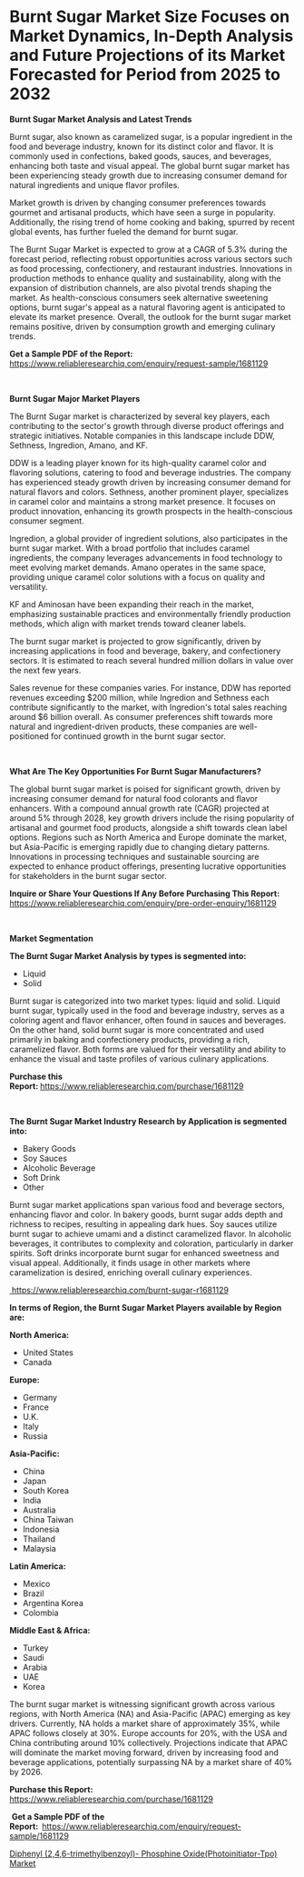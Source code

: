 <p><h1>Burnt Sugar Market Size Focuses on Market Dynamics, In-Depth Analysis and Future Projections of its Market Forecasted for Period from 2025 to 2032</h1></p><p><strong>Burnt Sugar Market Analysis and Latest Trends</strong></p>
<p><p>Burnt sugar, also known as caramelized sugar, is a popular ingredient in the food and beverage industry, known for its distinct color and flavor. It is commonly used in confections, baked goods, sauces, and beverages, enhancing both taste and visual appeal. The global burnt sugar market has been experiencing steady growth due to increasing consumer demand for natural ingredients and unique flavor profiles. </p><p>Market growth is driven by changing consumer preferences towards gourmet and artisanal products, which have seen a surge in popularity. Additionally, the rising trend of home cooking and baking, spurred by recent global events, has further fueled the demand for burnt sugar. </p><p>The Burnt Sugar Market is expected to grow at a CAGR of 5.3% during the forecast period, reflecting robust opportunities across various sectors such as food processing, confectionery, and restaurant industries. Innovations in production methods to enhance quality and sustainability, along with the expansion of distribution channels, are also pivotal trends shaping the market. As health-conscious consumers seek alternative sweetening options, burnt sugar's appeal as a natural flavoring agent is anticipated to elevate its market presence. Overall, the outlook for the burnt sugar market remains positive, driven by consumption growth and emerging culinary trends.</p></p>
<p><strong>Get a Sample PDF of the Report:&nbsp;</strong> <a href="https://www.reliableresearchiq.com/enquiry/request-sample/1681129?utm_campaign=3100&utm_medium=2&utm_source=Github&utm_content=ia&utm_term=24032025&utm_id=burnt-sugar">https://www.reliableresearchiq.com/enquiry/request-sample/1681129</a></p>
<p>&nbsp;</p>
<p><strong>Burnt Sugar Major Market Players</strong></p>
<p><p>The Burnt Sugar market is characterized by several key players, each contributing to the sector's growth through diverse product offerings and strategic initiatives. Notable companies in this landscape include DDW, Sethness, Ingredion, Amano, and KF.</p><p>DDW is a leading player known for its high-quality caramel color and flavoring solutions, catering to food and beverage industries. The company has experienced steady growth driven by increasing consumer demand for natural flavors and colors. Sethness, another prominent player, specializes in caramel color and maintains a strong market presence. It focuses on product innovation, enhancing its growth prospects in the health-conscious consumer segment.</p><p>Ingredion, a global provider of ingredient solutions, also participates in the burnt sugar market. With a broad portfolio that includes caramel ingredients, the company leverages advancements in food technology to meet evolving market demands. Amano operates in the same space, providing unique caramel color solutions with a focus on quality and versatility.</p><p>KF and Aminosan have been expanding their reach in the market, emphasizing sustainable practices and environmentally friendly production methods, which align with market trends toward cleaner labels.</p><p>The burnt sugar market is projected to grow significantly, driven by increasing applications in food and beverage, bakery, and confectionery sectors. It is estimated to reach several hundred million dollars in value over the next few years.</p><p>Sales revenue for these companies varies. For instance, DDW has reported revenues exceeding $200 million, while Ingredion and Sethness each contribute significantly to the market, with Ingredion's total sales reaching around $6 billion overall. As consumer preferences shift towards more natural and ingredient-driven products, these companies are well-positioned for continued growth in the burnt sugar sector.</p></p>
<p>&nbsp;</p>
<p><strong>What Are The Key Opportunities For Burnt Sugar Manufacturers?</strong></p>
<p><p>The global burnt sugar market is poised for significant growth, driven by increasing consumer demand for natural food colorants and flavor enhancers. With a compound annual growth rate (CAGR) projected at around 5% through 2028, key growth drivers include the rising popularity of artisanal and gourmet food products, alongside a shift towards clean label options. Regions such as North America and Europe dominate the market, but Asia-Pacific is emerging rapidly due to changing dietary patterns. Innovations in processing techniques and sustainable sourcing are expected to enhance product offerings, presenting lucrative opportunities for stakeholders in the burnt sugar sector.</p></p>
<p><strong>Inquire or Share Your Questions If Any Before Purchasing This Report:</strong> <a href="https://www.reliableresearchiq.com/enquiry/pre-order-enquiry/1681129?utm_campaign=3100&utm_medium=2&utm_source=Github&utm_content=ia&utm_term=24032025&utm_id=burnt-sugar">https://www.reliableresearchiq.com/enquiry/pre-order-enquiry/1681129</a></p>
<p>&nbsp;</p>
<p><strong>Market Segmentation</strong></p>
<p><strong>The Burnt Sugar Market Analysis by types is segmented into:</strong></p>
<p><ul><li>Liquid</li><li>Solid</li></ul></p>
<p><p>Burnt sugar is categorized into two market types: liquid and solid. Liquid burnt sugar, typically used in the food and beverage industry, serves as a coloring agent and flavor enhancer, often found in sauces and beverages. On the other hand, solid burnt sugar is more concentrated and used primarily in baking and confectionery products, providing a rich, caramelized flavor. Both forms are valued for their versatility and ability to enhance the visual and taste profiles of various culinary applications.</p></p>
<p><strong>Purchase this Report:&nbsp;</strong><a href="https://www.reliableresearchiq.com/purchase/1681129?utm_campaign=3100&utm_medium=2&utm_source=Github&utm_content=ia&utm_term=24032025&utm_id=burnt-sugar">https://www.reliableresearchiq.com/purchase/1681129</a></p>
<p>&nbsp;</p>
<p><strong>The Burnt Sugar Market Industry Research by Application is segmented into:</strong></p>
<p><ul><li>Bakery Goods</li><li>Soy Sauces</li><li>Alcoholic Beverage</li><li>Soft Drink</li><li>Other</li></ul></p>
<p><p>Burnt sugar market applications span various food and beverage sectors, enhancing flavor and color. In bakery goods, burnt sugar adds depth and richness to recipes, resulting in appealing dark hues. Soy sauces utilize burnt sugar to achieve umami and a distinct caramelized flavor. In alcoholic beverages, it contributes to complexity and coloration, particularly in darker spirits. Soft drinks incorporate burnt sugar for enhanced sweetness and visual appeal. Additionally, it finds usage in other markets where caramelization is desired, enriching overall culinary experiences.</p></p>
<p><a href="https://www.reliableresearchiq.com/burnt-sugar-r1681129?utm_campaign=3100&utm_medium=2&utm_source=Github&utm_content=ia&utm_term=24032025&utm_id=burnt-sugar">&nbsp;https://www.reliableresearchiq.com/burnt-sugar-r1681129</a></p>
<p><strong>In terms of Region, the Burnt Sugar Market Players available by Region are:</strong></p>
<p>
    <p> <strong> North America: </strong>
        <ul>
            <li>United States</li>
            <li>Canada</li>
        </ul>
        </p> 
    <p> <strong> Europe: </strong>
        <ul>
            <li>Germany</li>
            <li>France</li>
            <li>U.K.</li>
            <li>Italy</li>
            <li>Russia</li>
        </ul>
        </p> 
    <p> <strong> Asia-Pacific: </strong>
        <ul>
            <li>China</li>
            <li>Japan</li>
            <li>South Korea</li>
            <li>India</li>
            <li>Australia</li>
            <li>China Taiwan</li>
            <li>Indonesia</li>
            <li>Thailand</li>
            <li>Malaysia</li>
        </ul>
        </p> 
    <p> <strong> Latin America: </strong>
        <ul>
            <li>Mexico</li>
            <li>Brazil</li>
            <li>Argentina Korea</li>
            <li>Colombia</li>
        </ul>
        </p> 
    <p> <strong> Middle East & Africa: </strong>
        <ul>
            <li>Turkey</li>
            <li>Saudi</li>
            <li>Arabia</li>
            <li>UAE</li>
            <li>Korea</li>
        </ul>
    </p>
    </p>
<p><p>The burnt sugar market is witnessing significant growth across various regions, with North America (NA) and Asia-Pacific (APAC) emerging as key drivers. Currently, NA holds a market share of approximately 35%, while APAC follows closely at 30%. Europe accounts for 20%, with the USA and China contributing around 10% collectively. Projections indicate that APAC will dominate the market moving forward, driven by increasing food and beverage applications, potentially surpassing NA by a market share of 40% by 2026.</p></p>
<p><strong>Purchase this Report: </strong><a href="https://www.reliableresearchiq.com/purchase/1681129?utm_campaign=3100&utm_medium=2&utm_source=Github&utm_content=ia&utm_term=24032025&utm_id=burnt-sugar">https://www.reliableresearchiq.com/purchase/1681129</a></p>
<p>&nbsp;<strong>Get a Sample PDF of the Report:&nbsp;&nbsp;</strong><a href="https://www.reliableresearchiq.com/enquiry/request-sample/1681129?utm_campaign=3100&utm_medium=2&utm_source=Github&utm_content=ia&utm_term=24032025&utm_id=burnt-sugar">https://www.reliableresearchiq.com/enquiry/request-sample/1681129</a></p>
<p><strong></strong></p>
<p><p><a href="https://github.com/lynlynyusay/Market-Research-Report-List-1/blob/main/diphenyl-246-trimethylbenzoyl-phosphine-oxidephotoinitiator-tpo-market.md?utm_campaign=3100&utm_medium=2&utm_source=Github&utm_content=ia&utm_term=24032025&utm_id=burnt-sugar">Diphenyl (2,4,6-trimethylbenzoyl)- Phosphine Oxide(Photoinitiator-Tpo) Market</a></p></p>